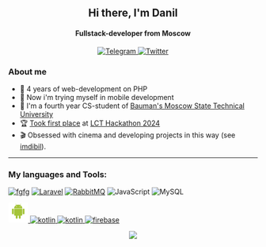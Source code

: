 <div id="header" align="center">
    <h2>Hi there, I'm  Danil </h2>
    <h4>Fullstack-developer from Moscow</h4>
</div>

<div id="socials" align="center">
  <a href="https://t.me/kochuradanil">
    <img src="https://img.shields.io/badge/Telegram-blue?style=for-the-badge&logo=telegram&logoColor=white" alt="Telegram"/>
  </a>
  <a href="mailto:kocuradanil@gmail.com">
    <img src="https://img.shields.io/badge/Gmail-red?style=for-the-badge&logo=Gmail&logoColor=white" alt="Twitter"/>
  </a>
</div>

### About me
- 🐘 4 years of web-development on PHP
- 🌱 Now i'm trying myself in mobile development
- 📝 I'm a fourth year CS-student of [Bauman's Moscow State Technical University](https://bmstu.ru/)
- 🏆 [Took first place](https://bmstu.ru/news/baumancy-prizyory-khakatona-lidery-cifrovoi-transformacii) at [LCT Hackathon 2024](https://i.moscow/lct)
- 🎬 Obsessed with cinema and developing projects in this way (see [imdibil](https://github.com/DanilKochura/imdibil-lara-vue)).
---
<h3 align="left">My languages and Tools:</h3>

[![fgfg](https://img.shields.io/badge/php-%23777BB4.svg?style=for-the-badge&logo=php&logoColor=white)](https://php.net)
[![Laravel](https://img.shields.io/badge/laravel-%23FF2D20.svg?style=for-the-badge&logo=laravel&logoColor=white)](https://laravel.com)
[![RabbitMQ](https://img.shields.io/badge/Rabbitmq-FF6600?style=for-the-badge&logo=rabbitmq&logoColor=white)](https://rabbitmq.com)
![JavaScript](https://img.shields.io/badge/javascript-%23323330.svg?style=for-the-badge&logo=javascript&logoColor=%23F7DF1E)
![MySQL](https://img.shields.io/badge/mysql-%2300f.svg?style=for-the-badge&logo=mysql&logoColor=white)

<p align="left"> 
<a href="https://developer.android.com" target="_blank" rel="noreferrer"> 
<img src="https://raw.githubusercontent.com/devicons/devicon/master/icons/android/android-original-wordmark.svg" alt="android" width="40" height="40"/> 
</a>
<a href="https://kotlinlang.org" target="_blank" rel="noreferrer"> <img src="https://www.vectorlogo.zone/logos/kotlinlang/kotlinlang-icon.svg" alt="kotlin" width="40" height="40"/> </a>
<a href="https://kotlinlang.org" target="_blank" rel="noreferrer"> <img src="https://user-images.githubusercontent.com/48350702/136327368-98272ce0-a1c5-4b61-89fc-32f2350a84ed.png" alt="kotlin" width="40" height="40"/> </a>
<a href="https://firebase.google.com/" target="_blank" rel="noreferrer"> <img src="https://www.vectorlogo.zone/logos/firebase/firebase-icon.svg" alt="firebase" width="40" height="40"/> </a> 
</p>
<div align="center">
     <img src="https://github-readme-stats.vercel.app/api/top-langs/?username=danilkochura&hide=javascript,css,scss,html&theme=dark">
   </div>



